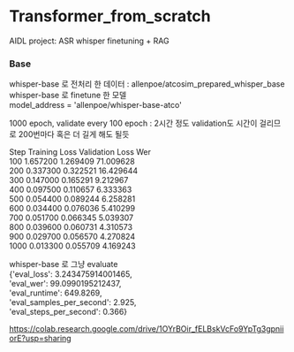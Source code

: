 # Transformer_from_scratch
AIDL project: ASR whisper finetuning + RAG    

### Base   

whisper-base 로 전처리 한 데이터 : allenpoe/atcosim_prepared_whisper_base    
whisper-base 로 finetune 한 모델    
model_address = 'allenpoe/whisper-base-atco'     

1000 epoch, validate every 100 epoch : 2시간 정도
validation도 시간이 걸리므로 200번마다 혹은 더 길게 해도 될듯     

Step	Training Loss	Validation Loss	Wer    
100	1.657200	1.269409	71.009628    
200	0.337300	0.322521	16.429644    
300	0.147000	0.165291	9.212967    
400	0.097500	0.110657	6.333363    
500	0.054400	0.089244	6.258281    
600	0.034400	0.076036	5.410299    
700	0.051700	0.066345	5.039307    
800	0.039600	0.060731	4.310573    
900	0.029700	0.056570	4.270824    
1000	0.013300	0.055709	4.169243         

whisper-base 로 그냥 evaluate    
{'eval_loss': 3.243475914001465,    
 'eval_wer': 99.0990195212437,    
 'eval_runtime': 649.8269,    
 'eval_samples_per_second': 2.925,    
 'eval_steps_per_second': 0.366}        

 https://colab.research.google.com/drive/1OYrBOir_fELBskVcFo9YpTg3gpniiorE?usp=sharing

